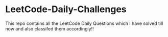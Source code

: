 # LeetCode-Daily-Challenges
This repo contains all the LeetCode Daily Questions which I have solved till now and also classifed them accordingly!!
